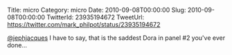 Title: micro
Category: micro
Date: 2010-09-08T00:00:00
Slug: 2010-09-08T00:00:00
TwitterId: 23935194672
TweetUrl: https://twitter.com/mark_philpot/status/23935194672

[@jephjacques](https://twitter.com/jephjacques) I have to say, that is the saddest Dora in panel #2 you've ever done...